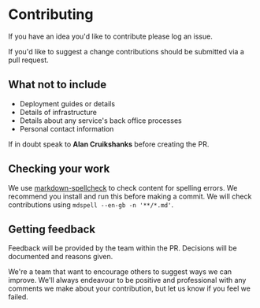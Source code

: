 # Contributing

If you have an idea you'd like to contribute please log an issue.

If you'd like to suggest a change contributions should be submitted via a pull request.

## What not to include

* Deployment guides or details
* Details of infrastructure
* Details about any service's back office processes
* Personal contact information

If in doubt speak to **Alan Cruikshanks** before creating the PR.

## Checking your work

We use [markdown-spellcheck](https://www.npmjs.com/package/markdown-spellcheck) to check content for spelling errors. We recommend you install and run this before making a commit. We will check contributions using `mdspell --en-gb -n '**/*.md'`.

## Getting feedback

Feedback will be provided by the team within the PR. Decisions will be documented and reasons given.

We're a team that want to encourage others to suggest ways we can improve. We'll always endeavour to be positive and professional with any comments we make about your contribution, but let us know if you feel we failed.
